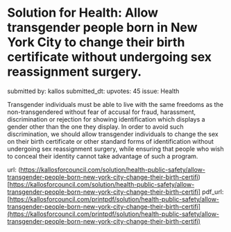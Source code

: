 # Solution for Health: Allow transgender people born in New York City to change their birth certificate without undergoing sex reassignment surgery. #

submitted by: kallos
submitted_dt: 
upvotes: 45
issue: Health

Transgender individuals must be able to live with the same freedoms as the non-transgendered without fear of accusal for fraud, harassment, discrimination or rejection for showing identification which displays a gender other than the one they display. In order to avoid such discrimination, we should allow transgender individuals to change the sex on their birth certificate or other standard forms of identification without undergoing sex reassignment surgery, while ensuring that people who wish to conceal their identity cannot take advantage of such a program.

url: (https://kallosforcouncil.com/solution/health-public-safety/allow-transgender-people-born-new-york-city-change-their-birth-certifi)[https://kallosforcouncil.com/solution/health-public-safety/allow-transgender-people-born-new-york-city-change-their-birth-certifi]
pdf_url: [https://kallosforcouncil.com/printpdf/solution/health-public-safety/allow-transgender-people-born-new-york-city-change-their-birth-certifi](https://kallosforcouncil.com/printpdf/solution/health-public-safety/allow-transgender-people-born-new-york-city-change-their-birth-certifi)